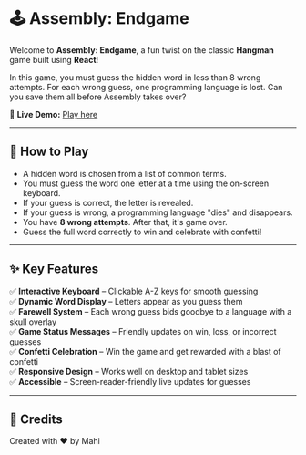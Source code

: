 # 🕹️ Assembly: Endgame

Welcome to **Assembly: Endgame**, a fun twist on the classic **Hangman** game built using **React**!

In this game, you must guess the hidden word in less than 8 wrong attempts. For each wrong guess, one programming language is lost. Can you save them all before Assembly takes over?

🔗 **Live Demo:** [Play here](https://assembly-rules.netlify.app/)

---

## 🧠 How to Play

- A hidden word is chosen from a list of common terms.
- You must guess the word one letter at a time using the on-screen keyboard.
- If your guess is correct, the letter is revealed.
- If your guess is wrong, a programming language "dies" and disappears.
- You have **8 wrong attempts**. After that, it's game over.
- Guess the full word correctly to win and celebrate with confetti!

---

## ✨ Key Features

✅ **Interactive Keyboard** – Clickable A-Z keys for smooth guessing  
✅ **Dynamic Word Display** – Letters appear as you guess them  
✅ **Farewell System** – Each wrong guess bids goodbye to a language with a skull overlay  
✅ **Game Status Messages** – Friendly updates on win, loss, or incorrect guesses  
✅ **Confetti Celebration** – Win the game and get rewarded with a blast of confetti  
✅ **Responsive Design** – Works well on desktop and tablet sizes  
✅ **Accessible** – Screen-reader-friendly live updates for guesses

---

## 🧩 Credits

Created with ❤️ by Mahi 

